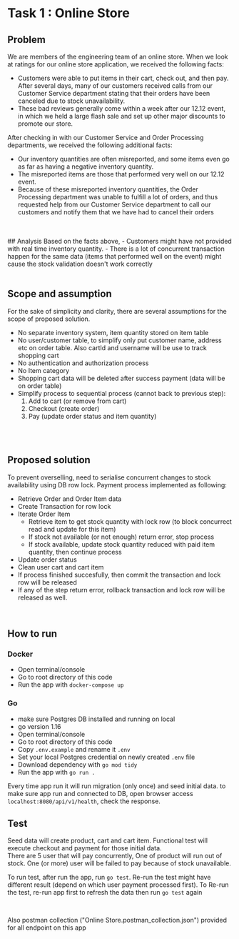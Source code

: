 # Task 1 : Online Store

## Problem
We are members of the engineering team of an online store. When we look at ratings for our online store application, we received the following 
facts:
- Customers were able to put items in their cart, check out, and then pay. After several days, many of our customers received calls from our Customer Service department stating that their orders have been canceled due to stock unavailability.
- These bad reviews generally come within a week after our 12.12 event, in which we held a large flash sale and set up other major 
discounts to promote our store.

After checking in with our Customer Service and Order Processing departments, we received the following additional facts:
- Our inventory quantities are often misreported, and some items even go as far as having a negative inventory quantity.
- The misreported items are those that performed very well on our 12.12 event.
- Because of these misreported inventory quantities, the Order Processing department was unable to fulfill a lot of orders, and thus requested help from our Customer Service department to call our customers and notify them that we have had to cancel their orders
<br/>
<br/>
## Analysis
Based on the facts above, 
- Customers might have not provided with real time inventory quantity.
- There is a lot of concurrent transaction happen for the same data (items that performed well on the event) might cause the stock validation doesn't work correctly
<br/>
<br/>

## Scope and assumption
For the sake of simplicity and clarity, there are several assumptions for the scope of proposed solution. 
- No separate inventory system, item quantity stored on item table
- No user/customer table, to simplify only put customer name, address etc on order table. Also cartId and username will be use to track shopping cart
- No authentication and authorization process
- No Item category
- Shopping cart data will be deleted after success payment (data will be on order table)
- Simplify process to sequential process (cannot back to previous step):
    1. Add to cart (or remove from cart)
    2. Checkout (create order)
    3. Pay (update order status and item quantity)
<br/>
<br/>

## Proposed solution 
To prevent overselling, need to serialise concurrent changes to stock availability using DB row lock.
Payment process implemented as following:
- Retrieve Order and Order Item data
- Create Transaction for row lock
- Iterate Order Item
    - Retrieve item to get stock quantity with lock row (to block concurrect read and update for this item)
    - If stock not available (or not enough) return error, stop process
    - If stock available, update stock quantity reduced with paid item quantity, then continue process
- Update order status
- Clean user cart and cart item
- If process finished succesfully, then commit the transaction and lock row will be released
- If any of the step return error, rollback transaction and lock row will be released as well.
  

<br/>

## How to run
### Docker
- Open terminal/console
- Go to root directory of this code
- Run the app with `docker-compose up`

### Go
- make sure Postgres DB installed and running on local
- go version 1.16
- Open terminal/console
- Go to root directory of this code
- Copy `.env.example` and rename it `.env`
- Set your local Postgres credential on newly created `.env` file
- Download dependency with `go mod tidy`
- Run the app with `go run .`

Every time app run it will run migration (only once) and seed initial data.
to make sure app run and connected to DB, open browser access `localhost:8080/api/v1/health`, check the response.

## Test
Seed data will create product, cart and cart item.
Functional test will execute checkout and payment for those initial data.<br/>
There are 5 user that will pay concurrently, One of product will run out of stock.
One (or more) user will be failed to pay because of stock unavailable.

To run test, after run the app, run `go test`.
Re-run the test might have different result (depend on which user payment processed first).
To Re-run the test, re-run app first to refresh the data then run `go test` again

<br/>

Also postman collection ("Online Store.postman_collection.json") provided for all endpoint on this app 


